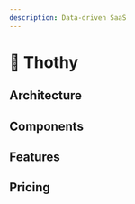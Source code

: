 ```yaml
---
description: Data-driven SaaS
---
```


# 📗 Thothy

## Architecture



## Components



## Features



## Pricing
